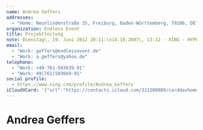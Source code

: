 ```yaml
---
name: Andrea Geffers
addresses:
  - "Home: Neunlindenstraße 35, Freiburg, Baden-Württemberg, 79106, DE"
organization: Endless Event
title: Projektleitung
note: Dienstag\, 19. Juni 2012 20:11:\n14.10.2007\, 13:12 - XING - HYPERLINK\"http://www.xing.com<sn>id:564923985/friendof:1443652815</sn>\" http://www.xing.com<sn>id:564923985/friendof:1443652815</sn>\n------------------------------------------------------------------\n14.10.2007\, 13:12 - XING - HYPERLINK \"http://www.xing.com<sn>id:564923985/friendof:1443652815</sn>\" http://www.xing.com<sn>id:564923985/friendof:1443652815</sn>
email:
  - "Work: geffers@endlessevent.de"
  - "Work: a.geffers@yahoo.de"
telephone:
  - "Work: +49-761-503639-91"
  - "Work: 49|761|503669-91"
social profile:
  - https://www.xing.com/profile/Andrea_Geffers
iCloudVCard: '{"url":"https://contacts.icloud.com/311500889/carddavhome/card/499063bf-9054-11e5-acd2-0e796c342b6f.vcf","etag":"\"kmfhace2\"","data":"BEGIN:VCARD\r\nVERSION:3.0\r\nFN:\r\nN:Geffers;Andrea;;;\r\nUID:499063bf-9054-11e5-acd2-0e796c342b6f\r\nADR;TYPE=HOME:;;Neunlindenstraße 35;Freiburg;Baden-Württemberg;79106;DE;\r\nitem0.X-ABLABEL:xing\r\nPRODID:ez-vcard 0.9.13-fc\r\nREV:2025-04-03T22:07:31Z\r\nORG:Endless Event;\r\nTITLE:Projektleitung\r\nNOTE:Dienstag\\, 19. Juni 2012 20:11:\\n14.10.2007\\, 13:12 - XING - HYPERLINK\r\n \\\"http://www.xing.com<sn>id:564923985/friendof:1443652815</sn>\\\" http://www\r\n .xing.com<sn>id:564923985/friendof:1443652815</sn>\\n-----------------------\r\n -------------------------------------------\\n14.10.2007\\, 13:12 - XING - HY\r\n PERLINK \\\"http://www.xing.com<sn>id:564923985/friendof:1443652815</sn>\\\" ht\r\n tp://www.xing.com<sn>id:564923985/friendof:1443652815</sn>\r\nEMAIL;TYPE=WORK:geffers@endlessevent.de\r\nEMAIL;TYPE=WORK:a.geffers@yahoo.de\r\nPHOTO;VALUE=uri:https://d2ojpxxtu63wzl.cloudfront.net/static/ca3e0b374dac4b\r\n 3296799a4a78577105_7fa469c5861624d04850c36ed6009ea51855cbab694cc497cfb65d97\r\n c9956bc6\r\nTEL;TYPE=WORK:+49-761-503639-91\r\nTEL;TYPE=WORK:49|761|503669-91\r\nitem0.X-SOCIALPROFILE;X-USER=Andrea_Geffers:https://www.xing.com/profile/An\r\n drea_Geffers\r\nEND:VCARD"}'
---
```

# Andrea Geffers